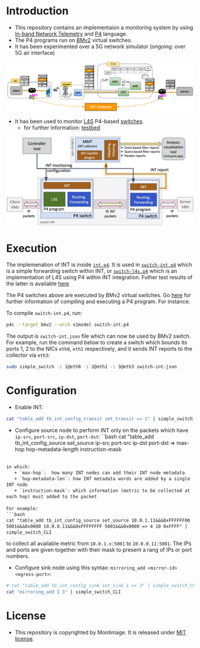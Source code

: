 # Introduction

- This repository contains an implementaion a monitoring system by using [In-band Network Telemetry](https://p4.org/p4-spec/docs/INT_v2_1.pdf) and [P4](https://p4.org) language.
- The P4 programs run on [BMv2](https://github.com/p4lang/behavioral-model) virtual switches.
- It has been experimented over a 5G network simulator (ongoing: over 5G air interface)

<img src=img/monitoring-5g.png width=600px>

- It has been used to monitor [L4S](https://datatracker.ietf.org/doc/draft-ietf-tsvwg-l4s-arch) P4-based [switches](https://ieeexplore.ieee.org/document/9631539).
   - for further information: [testbed](https://github.com/mosaico-anr/p4-int-l4s/tree/main/testbed)

<img src=img/monitoring-l4s.jpg width=600px>

# Execution

The implemenation of INT is inside [`int.p4`](p4/int.p4). It is used in [`switch-int.p4`](p4/switch-int.p4) which is a simple forwarding switch within INT, or [`switch-l4s.p4`](p4/switch-l4s.p4) which is an implementation of L4S using P4 within INT integration. Futher test results of the latter is available [here](https://github.com/mosaico-anr/p4-int-l4s)

The P4 switches above are executed by BMv2 virtual switches. Go [here](https://github.com/p4lang/behavioral-model) for further information of compiling and executing a P4 program. For instance:

To compile `switch-int.p4`, run:

```bash
p4c --target bmv2 --arch v1model switch-int.p4
```

The output is `switch-int.json` file which can now be used by BMv2 switch. For example, run the command below to create a switch which bounds its ports 1, 2 to the NICs `eth0`, `eth1` respectively, and it sends INT reports to the collector via `eth3`:

```bash
sudo simple_switch -i 1@eth0 -i 2@eth1 -i 3@eth3 switch-int.json
```


# Configuration

- Enable INT:
```bash
cat "table_add tb_int_config_transit set_transit => 1" | simple_switch_CLI
```

- Configure source node to perform INT only on the packets which have `ip-src`, `port-src`, `ip-dst`, `port-dst`:
``bash
cat "table_add tb_int_config_source set_source ip-src port-src ip-dst port-dst => max-hop hop-metadata-length instruction-mask
```

in which:
   + `max-hop`:  how many INT nodes can add their INT node metadata
   + `hop-metadata-len`: how INT metadata words are added by a single INT node
   + `instruction-mask`: which information (metric to be collected at each hop) must added to the packet

For example:
```bash
cat "table_add tb_int_config_source set_source 10.0.1.11&&&0xFFFFFF00 5001&&&0x0000 10.0.0.11&&&0xFFFFFFFF 5001&&&0x0000 => 4 10 0xFFFF" | simple_switch_CLI
```
to collect all available metric from `10.0.1.x:5001` to `10.0.0.11:5001`. The IPs and ports are given together with their mask to present a rang of IPs or port numbers.

- Configure sink node using this syntax: `mirroring_add <mirror-id> <egress-port>`:

```bash
# cat "table_add tb_int_config_sink set_sink 1 => 3" | simple_switch_CLI
cat "mirroring_add 1 3" | simple_switch_CLI
```


# License

- This repository is copyrighted by Montimage. It is released under [MIT license](./LICENSE).

